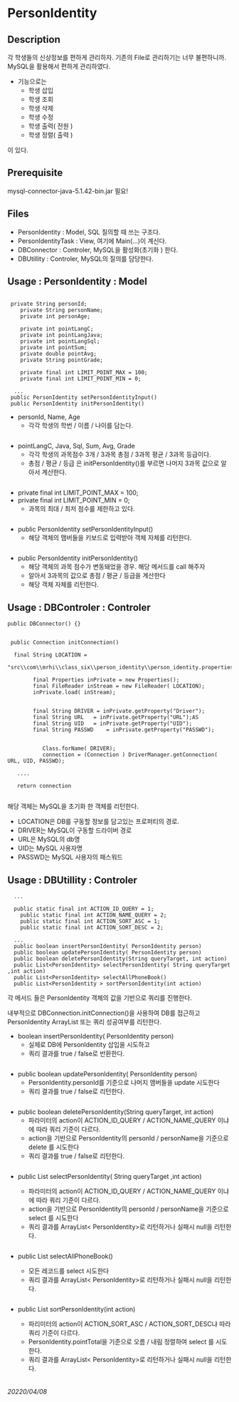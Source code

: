 # PersonIdentity



## Description
각 학생들의 신상정보를 편하게 관리하자.
기존의 File로 관리하기는 너무 불편하니까.
MySQL을 활용해서 편하게 관리하였다.
* 기능으로는
  * 학생 삽입
  * 학생 조회
  * 학생 삭제
  * 학생 수정
  * 학생 출력( 전원 )
  * 학생 정렬( 출력 )

이 있다.

## Prerequisite
mysql-connector-java-5.1.42-bin.jar 필요!

## Files
 * PersonIdentity     : Model, SQL 질의할 때 쓰는 구조다.
 * PersonIdentityTask : View, 여기에 Main(...)이 계신다.
 * DBConnector        : Controler, MySQL을 활성화(초기화 ) 한다.
 * DBUtillity         : Controler, MySQL의 질의를 담당한다.


## Usage : PersonIdentity : Model
```

 private String personId; 		
	private String personName;		
	private int personAge;		
 
	private int pointLangC;		
	private int pointLangJava;		
	private int pointLangSql;		
	private int pointSum;			
	private double pointAvg;		
	private String pointGrade;		
	
	private final int LIMIT_POINT_MAX = 100;
	private final int LIMIT_POINT_MIN = 0;
 
  ...
 public PersonIdentity setPersonIdentityInput() 
 public PersonIdentity initPersonIdentity()
```

* personId, Name, Age
  * 각각 학생의 학번 / 이름 / 나이를 담는다.
```
```
* pointLangC, Java, Sql, Sum, Avg, Grade
  * 각각 학생의 과목점수 3개 / 3과목 총점 / 3과목 평균 / 3과목 등급이다.
  * 총점 / 평균 / 등급 은 initPersonIdentity()를 부르면 나머지 3과목 값으로 알아서 계산한다.
```
```
* private final int LIMIT_POINT_MAX = 100;
* private final int LIMIT_POINT_MIN = 0;
  * 과목의 최대 / 최저 점수를 제한하고 있다.
```
```
* public PersonIdentity setPersonIdentityInput() 
  * 해당 객체의 맴버들을 키보드로 입력받아 객체 자체를 리턴한다.
```
```
* public PersonIdentity initPersonIdentity()
  * 해당 객체의 과목 점수가 변동돼었을 경우. 해당 메서드를 call 해주자
  * 알아서 3과목의 값으로 총점 / 평균 / 등급을 계산한다
  * 해당 객체 자체를 리턴한다. 



## Usage : DBControler : Controler

 ```
 public DBConnector() {}
  
 
  public Connection initConnection()
 
   final String LOCATION = 
		  "src\\com\\mrhi\\class_six\\person_identity\\person_identity.properties";
				
		 final Properties inPrivate = new Properties();
		 final FileReader inStream = new FileReader( LOCATION);
		 inPrivate.load( inStream);
		
		
		 final String DRIVER = inPrivate.getProperty("Driver");
		 final String URL	= inPrivate.getProperty("URL");AS
		 final String UID	= inPrivate.getProperty("UID");
		 final String PASSWD	= inPrivate.getProperty("PASSWD");
	
	
			Class.forName( DRIVER);
			connection = (Connection ) DriverManager.getConnection( URL, UID, PASSWD);

    ....
    
    return connection
       
 ```
 
 해당 객체는 MySQL을 초기화 한 객체를 리턴한다.
 
  * LOCATION은 DB를 구동할 정보를 담고있는 프로퍼티의 경로.
  * DRIVER는 MySQL이 구동할 드라이버 경로
  * URL은 MySQL의 db명
  * UID는 MySQL 사용자명
  * PASSWD는 MySQL 사용자의 패스워드
 
 ## Usage : DBUtillity : Controler
```
  ...
 
  public static final int ACTION_ID_QUERY = 1;
 	public static final int ACTION_NAME_QUERY = 2;
 	public static final int ACTION_SORT_ASC = 1;
 	public static final int ACTION_SORT_DESC = 2;
 
  ...
  public boolean insertPersonIdentity( PersonIdentity person)
  public boolean updatePersonIdentity( PersonIdentity person)
  public boolean deletePersonIdentity(String queryTarget, int action)
  public List<PersonIdentity> selectPersonIdentity( String queryTarget ,int action)
  public List<PersonIdentity> selectAllPhoneBook()
  public List<PersonIdentity > sortPersonIdentity(int action)
```

각 메서드 들은 PersonIdentity 객체의 값을 기반으로 쿼리를 진행한다.

내부적으로 DBConnection.initConnection()을 사용하여 DB를 접근하고
PersonIdentity ArrayList 또는 쿼리 성공여부를 리턴한다.


* boolean insertPersonIdentity( PersonIdentity person)
  * 실제로 DB에 PersonIdentity 삽입을 시도하고
  * 쿼리 결과를 true / false로 반환한다.
```
```
* public boolean updatePersonIdentity( PersonIdentity person)
  * PersonIdentity.personId를 기준으로 나머지 맴버들을 update 시도한다
  * 쿼리 결과를 true / false로 리턴한다. 
```
```
* public boolean deletePersonIdentity(String queryTarget, int action)
  *  파라미터의 action이 ACTION_ID_QUERY / ACTION_NAME_QUERY 이냐에 따라 쿼리 기준이 다르다.
  *  action을 기반으로 PersonIdentity의 personId / personName을 기준으로 delete 를 시도한다
  *  쿼리 결과를 true / false로 리턴한다.
```
```
* public List<PersonIdentity> selectPersonIdentity( String queryTarget ,int action)
  * 파라미터의 action이 ACTION_ID_QUERY / ACTION_NAME_QUERY 이냐에 따라 쿼리 기준이 다르다.
  * action을 기반으로 PersonIdentity의 personId / personName을 기준으로 select 를 시도한다
  * 쿼리 결과를 ArrayList< PersonIdentity>로 리턴하거나 실패시 null을 리턴한다.
 ```
 ```
* public List<PersonIdentity> selectAllPhoneBook()
  * 모든 레코드를 select 시도한다
  * 쿼리 결과를 ArrayList< PersonIdentity>로 리턴하거나 실패시 null을 리턴한다.
 ```
 ```
 * public List<PersonIdentity > sortPersonIdentity(int action)
   * 파리미터의 action이 ACTION_SORT_ASC / ACTION_SORT_DESC냐 따라 쿼리 기준이 다르다.
   * PersonIdentity.pointTotal을 기준으로 오름 / 내림 정렬하여 select 를 시도한다.
   * 쿼리 결과를 ArrayList< PersonIdentity>로 리턴하거나 실패시 null을 리턴한다.
 ```
 ```




###### 20220/04/08
